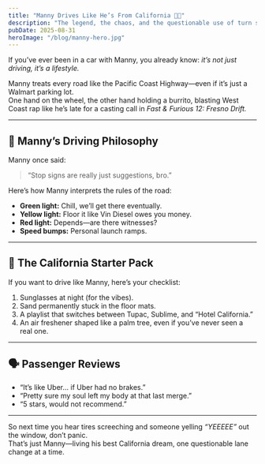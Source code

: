 ```yaml
---
title: "Manny Drives Like He’s From California 🌴🚗"
description: "The legend, the chaos, and the questionable use of turn signals."
pubDate: 2025-08-31
heroImage: "/blog/manny-hero.jpg"
---
```


If you’ve ever been in a car with Manny, you already know: *it’s not just driving, it’s a lifestyle.*

Manny treats every road like the Pacific Coast Highway—even if it’s just a Walmart parking lot.  
One hand on the wheel, the other hand holding a burrito, blasting West Coast rap like he’s late for a casting call in *Fast & Furious 12: Fresno Drift.*

---

## 🚦 Manny’s Driving Philosophy
Manny once said:  
> “Stop signs are really just suggestions, bro.”

Here’s how Manny interprets the rules of the road:
- **Green light:** Chill, we’ll get there eventually.  
- **Yellow light:** Floor it like Vin Diesel owes you money.  
- **Red light:** Depends—are there witnesses?  
- **Speed bumps:** Personal launch ramps.  

---

## 🌴 The California Starter Pack
If you want to drive like Manny, here’s your checklist:
1. Sunglasses at night (for the vibes).  
2. Sand permanently stuck in the floor mats.  
3. A playlist that switches between Tupac, Sublime, and “Hotel California.”  
4. An air freshener shaped like a palm tree, even if you’ve never seen a real one.  

---

## 🗣️ Passenger Reviews
- “It’s like Uber… if Uber had no brakes.”  
- “Pretty sure my soul left my body at that last merge.”  
- “5 stars, would not recommend.”  

---

So next time you hear tires screeching and someone yelling *“YEEEEE”* out the window, don’t panic.  
That’s just Manny—living his best California dream, one questionable lane change at a time.
